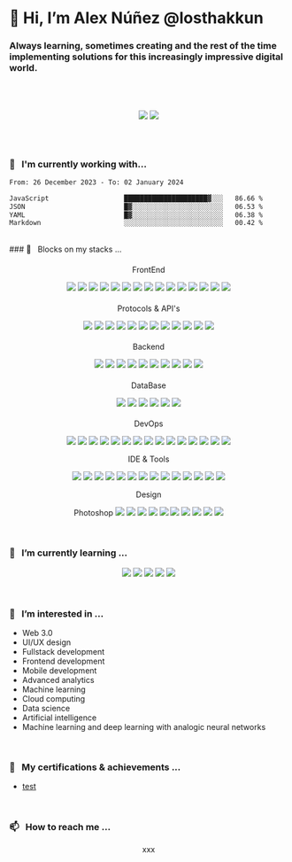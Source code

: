 <!-- Introduction -->

# 👋 Hi, I’m Alex Núñez @losthakkun

### Always learning, sometimes creating and the rest of the time implementing solutions for this increasingly impressive digital world.

<br />
<!-- Stats -->

<br />
	<p align="center">
		<div align=center>
			<img align="center"  src="https://github-readme-stats.vercel.app/api?username=losthakkun&theme=dark&hide_border=true&show_icons=true&count_private=true" />
			<img align="center" src="https://github-readme-streak-stats.herokuapp.com?user=losthakkun&theme=dark&hide_border=true&date_format=M%20j%5B%2C%20Y%5D" />
		</div>
	</p>
<br />

<br />
<!-- Working on -->

### 🎳 <Text>&nbsp;</Text> I'm currently working with...

<!--START_SECTION:waka-->

```txt
From: 26 December 2023 - To: 02 January 2024

JavaScript                   █████████████████████▓░░░   86.66 %
JSON                         █▓░░░░░░░░░░░░░░░░░░░░░░░   06.53 %
YAML                         █▓░░░░░░░░░░░░░░░░░░░░░░░   06.38 %
Markdown                     ░░░░░░░░░░░░░░░░░░░░░░░░░   00.42 %
```

<!--END_SECTION:waka-->

<br />
<!--List of current skills-->
### 🍡 <Text>&nbsp;</Text> Blocks on my stacks ...

####
<p align="center">
FrontEnd
</p>

<p align="center">
	<img src="https://img.shields.io/badge/React-61DAFB?style=for-the-badge&logo=react&logoColor=black" />
	<img src="https://img.shields.io/badge/-React%20Native-61DAFB?style=for-the-badge&logo=react&logoColor=white" />
	<img src="https://img.shields.io/badge/Expo-0F0F0F?style=for-the-badge&logo=expo&logoColor=white" />
	<img src="https://img.shields.io/badge/Next.js-0F0F0F?style=for-the-badge&logo=next.js&logoColor=white" />
	<img src="https://img.shields.io/badge/-Flutter-02569B?style=for-the-badge&logo=flutter&logoColor=white" />
	<img src="https://img.shields.io/badge/-Angular-DD0031?style=for-the-badge&logo=angular&logoColor=white" />
	<img src="https://img.shields.io/badge/-Ionic-3880FF?style=for-the-badge&logo=ionic&logoColor=white" />
	<img src="https://img.shields.io/badge/-Bootstrap-563D7C?style=for-the-badge&logo=bootstrap&logoColor=white" />
	<img src="https://img.shields.io/badge/-Tailwind-38B2AC?style=for-the-badge&logo=tailwind-css&logoColor=white" />
	<img src="https://img.shields.io/badge/HTML5-E34F26?style=for-the-badge&logo=html5&logoColor=white" />
	<img src="https://img.shields.io/badge/CSS3-1572B6?style=for-the-badge&logo=css3&logoColor=white" />
	<img src="https://img.shields.io/badge/JavaScript-F7DF1E?style=for-the-badge&logo=javascript&logoColor=black" />
	<img src="https://img.shields.io/badge/Redux-764ABC?style=for-the-badge&logo=redux&logoColor=white" />
	<img src="https://img.shields.io/badge/Styled_Components-DB7093?style=for-the-badge&logo=styled-components&logoColor=white" />
	<img src="https://img.shields.io/badge/TypeScript-007ACC?style=for-the-badge&logo=typescript&logoColor=white" />
</p>

####
<p align="center">
Protocols & API's
</p>

<p align="center">
	<img src="https://img.shields.io/badge/REST-02569B?style=for-the-badge&logo=rest&logoColor=white" />
	<img src="https://img.shields.io/badge/XML-02569B?style=for-the-badge&logo=xml&logoColor=white" />
	<img src="https://img.shields.io/badge/GraphQL-E10098?style=for-the-badge&logo=graphql&logoColor=white" />
	<img src="https://img.shields.io/badge/JSON Web Tokens-0F0F0F?style=for-the-badge&logo=json-web-tokens&logoColor=white" />
	<img src="https://img.shields.io/badge/Socket.io-0F0F0F?style=for-the-badge&logo=socket.io&logoColor=white" />
	<img src="https://img.shields.io/badge/Stripe-008CDD?style=for-the-badge&logo=stripe&logoColor=white" />
	<img src="https://img.shields.io/badge/Pusher-ED1965?style=for-the-badge&logo=pusher&logoColor=white" />
	<img src="https://img.shields.io/badge/Google Maps-4285F4?style=for-the-badge&logo=google-maps&logoColor=white" />
	<img src="https://img.shields.io/badge/Google Cloud-4285F4?style=for-the-badge&logo=google-cloud&logoColor=white" />
	<img src="https://img.shields.io/badge/Amazon S3-569A31?style=for-the-badge&logo=amazon-s3&logoColor=white" />
	<img src="https://img.shields.io/badge/Amazon EC2-569A31?style=for-the-badge&logo=amazon-ec2&logoColor=white" />
	<img src="https://img.shields.io/badge/Amazon API Gateway-569A31?style=for-the-badge&logo=amazon-api-gateway&logoColor=white" />
</p>

####
<p align="center">
Backend
</p>

<p align="center">
	<img src="https://img.shields.io/badge/Node.js-339933?style=for-the-badge&logo=node.js&logoColor=white" />
	<img src="https://img.shields.io/badge/Express-000000?style=for-the-badge&logo=express&logoColor=white" />
	<img src="https://img.shields.io/badge/Python-3776AB?style=for-the-badge&logo=python&logoColor=white" />
	<img src="https://img.shields.io/badge/Kotlin-0095D5?style=for-the-badge&logo=kotlin&logoColor=white" />
	<img src="https://img.shields.io/badge/C%23-239120?style=for-the-badge&logo=c-sharp&logoColor=white" />
	<img src="https://img.shields.io/badge/PHP-777BB4?style=for-the-badge&logo=php&logoColor=white" />
	<img src="https://img.shields.io/badge/Java-007396?style=for-the-badge&logo=java&logoColor=white" />
	<img src="https://img.shields.io/badge/Laravel-FF2D20?style=for-the-badge&logo=laravel&logoColor=white" />
	<img src="https://img.shields.io/badge/CodeIgniter-EF4223?style=for-the-badge&logo=codeigniter&logoColor=white" />
	<img src="https://img.shields.io/badge/Amazon Lambda-569A31?style=for-the-badge&logo=amazon-lambda&logoColor=white" />
</p>

####
<p align="center">
DataBase
</p>

<p align="center">
	<img src="https://img.shields.io/badge/MySQL-4479A1?style=for-the-badge&logo=mysql&logoColor=white" />
	<img src="https://img.shields.io/badge/PostgreSQL-316192?style=for-the-badge&logo=postgresql&logoColor=white" />
	<img src="https://img.shields.io/badge/SQLite-003B57?style=for-the-badge&logo=sqlite&logoColor=white" />
	<img src="https://img.shields.io/badge/MongoDB-47A248?style=for-the-badge&logo=mongodb&logoColor=white" />
	<img src="https://img.shields.io/badge/Amazon DynamoDB-569A31?style=for-the-badge&logo=amazon-dynamodb&logoColor=white" />
	<img src="https://img.shields.io/badge/Amazon RDS-569A31?style=for-the-badge&logo=amazon-rds&logoColor=white" />
</p>

####
<p align="center">
DevOps
</p>


<p align="center">
	<img src="https://img.shields.io/badge/Vercel-000000?style=for-the-badge&logo=vercel&logoColor=white" />
	<img src="https://img.shields.io/badge/Heroku-430098?style=for-the-badge&logo=heroku&logoColor=white" />
	<img src="https://img.shields.io/badge/Netlify-00C7B7?style=for-the-badge&logo=netlify&logoColor=white" />
	<img src="https://img.shields.io/badge/GitHub Actions-2088FF?style=for-the-badge&logo=github-actions&logoColor=white" />
	<img src="https://img.shields.io/badge/New Relic-008C99?style=for-the-badge&logo=new-relic&logoColor=white" />
	<img src="https://img.shields.io/badge/Firebase-FFCA28?style=for-the-badge&logo=firebase&logoColor=white" />
	<img src="https://img.shields.io/badge/Google Analytics-E37400?style=for-the-badge&logo=google-analytics&logoColor=white" />
	<img src="https://img.shields.io/badge/Google AdSense-E37400?style=for-the-badge&logo=google-adsense&logoColor=white" />
	<img src="https://img.shields.io/badge/Google AdMob-E37400?style=for-the-badge&logo=google-admob&logoColor=white" />
	<img src="https://img.shields.io/badge/Google Optimize-E37400?style=for-the-badge&logo=google-optimize&logoColor=white" />
	<img src="https://img.shields.io/badge/Google Tag Manager-E37400?style=for-the-badge&logo=google-tag-manager&logoColor=white" />
	<img src="https://img.shields.io/badge/Google Search Console-E37400?style=for-the-badge&logo=google-search-console&logoColor=white" />
	<img src="https://img.shields.io/badge/Facebook Analytics-1877F2?style=for-the-badge&logo=facebook-analytics&logoColor=white" />
	<img src="https://img.shields.io/badge/Facebook Ads-1877F2?style=for-the-badge&logo=facebook-ads&logoColor=white" />
	<img src="https://img.shields.io/badge/Facebook Business Manager-1877F2?style=for-the-badge&logo=facebook-business-manager&logoColor=white" />
</p

####
<p align="center">
IDE & Tools
</p>

<p align="center">
	<img src="https://img.shields.io/badge/Android Studio-3DDC84?style=for-the-badge&logo=android-studio&logoColor=white" />
	<img src="https://img.shields.io/badge/Xcode-1575F9?style=for-the-badge&logo=xcode&logoColor=white" />
	<img src="https://img.shields.io/badge/Eclipse-2C2255?style=for-the-badge&logo=eclipse-ide&logoColor=white" />
	<img src="https://img.shields.io/badge/IntelliJ IDEA-000000?style=for-the-badge&logo=intellij-idea&logoColor=white" />
	<img src="https://img.shields.io/badge/PyCharm-000000?style=for-the-badge&logo=pycharm&logoColor=white" />
	<img src="https://img.shields.io/badge/Arduino-00979D?style=for-the-badge&logo=arduino&logoColor=white" />
	<img src="https://img.shields.io/badge/Visual Studio Code-007ACC?style=for-the-badge&logo=visual-studio-code&logoColor=white" />
	<img src="https://img.shields.io/badge/Git-F05032?style=for-the-badge&logo=git&logoColor=white" />
	<img src="https://img.shields.io/badge/GitHub-181717?style=for-the-badge&logo=github&logoColor=white" />
	<img src="https://img.shields.io/badge/Postman-FF6C37?style=for-the-badge&logo=postman&logoColor=white" />
	<img src="https://img.shields.io/badge/Thunder Client-FF6C37?style=for-the-badge&logo=thunder-client&logoColor=white" />
	<img src="https://img.shields.io/badge/Trello-0052CC?style=for-the-badge&logo=trello&logoColor=white" />
	<img src="https://img.shields.io/badge/Bash-4EAA25?style=for-the-badge&logo=gnu-bash&logoColor=white" />
	<img src="https://img.shields.io/badge/Stack Overflow-FE7A16?style=for-the-badge&logo=stack-overflow&logoColor=white" />
</p

####
<p align="center">
Design
</p>

<p align="center">
	Photoshop
	<img src="https://img.shields.io/badge/Adobe Photoshop-31A8FF?style=for-the-badge&logo=adobe-photoshop&logoColor=white" />
	<img src="https://img.shields.io/badge/Adobe Illustrator-FF9A00?style=for-the-badge&logo=adobe-illustrator&logoColor=white" />
	<img src="https://img.shields.io/badge/Adobe XD-FF61F6?style=for-the-badge&logo=adobe-xd&logoColor=white" />
	<img src="https://img.shields.io/badge/Adobe InDesign-EE3C26?style=for-the-badge&logo=adobe-indesign&logoColor=white" />
	<img src="https://img.shields.io/badge/Adobe Premiere Pro-9999FF?style=for-the-badge&logo=adobe-premiere-pro&logoColor=white" />
	<img src="https://img.shields.io/badge/Adobe After Effects-9999FF?style=for-the-badge&logo=adobe-after-effects&logoColor=white" />
	<img src="https://img.shields.io/badge/Blender-F5792A?style=for-the-badge&logo=blender&logoColor=white" />
	<img src="https://img.shields.io/badge/Unity-000000?style=for-the-badge&logo=unity&logoColor=white" />
	<img src="https://img.shields.io/badge/Canva-00C4CC?style=for-the-badge&logo=canva&logoColor=white" />
	<img src="https://img.shields.io/badge/MarvelApp-FF0000?style=for-the-badge&logo=marvelapp&logoColor=white" />
</p>

<br />
<!-- Learning -->

### 🌱 <Text>&nbsp;</Text> I’m currently learning ...

<p align="center">
	<img src="https://img.shields.io/badge/AWS SERVERLESS-232F3E?style=for-the-badge&logo=amazon-aws&logoColor=white" />
	<img src="https://img.shields.io/badge/Docker-2496ED?style=for-the-badge&logo=docker&logoColor=white" />
	<img src="https://img.shields.io/badge/Django-092E20?style=for-the-badge&logo=django&logoColor=white" />
	<img src="https://img.shields.io/badge/Go-00ADD8?style=for-the-badge&logo=go&logoColor=white" />
	<img src="https://img.shields.io/badge/Dart-0175C2?style=for-the-badge&logo=dart&logoColor=white" />
</p>

<br />
<!-- Interests -->

### 👀 <Text>&nbsp;</Text> I’m interested in ...

- Web 3.0
- UI/UX design
- Fullstack development
- Frontend development
- Mobile development
- Advanced analytics
- Machine learning
- Cloud computing
- Data science
- Artificial intelligence
- Machine learning and deep learning with analogic neural networks

<br />
<!-- Education -->

### 💞️ <Text>&nbsp;</Text> My certifications & achievements ...

- [test](https://www.youracclaim.com/badges/a8f9f8e0-b9c7-4b0e-b8e8-f8f8f8f8f8f8/linked_in_profile)

<br />
<!-- Links -->

### 📫 <Text>&nbsp;</Text> How to reach me ...

<p align="center">
	<div align=center>
		xxx
	</div>
</p>

<!---
losthakkun/losthakkun is a ✨ special ✨ repository because its `README.md` (this file) appears on your GitHub profile.
You can click the Preview link to take a look at your changes.
--->
